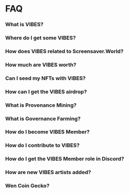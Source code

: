 # FAQ

### What is VIBES?

### Where do I get some VIBES?

### How does VIBES related to Screensaver.World?

### How much are VIBES worth?

### Can I seed my NFTs with VIBES?

### How can I get the VIBES airdrop?

### What is Provenance Mining?

### What is Governance Farming?

### How do I become VIBES Member?

### How do I contribute to VIBES?

### How do I get the VIBES Member role in Discord?

### How are new VIBES artists added?

### Wen Coin Gecko?






